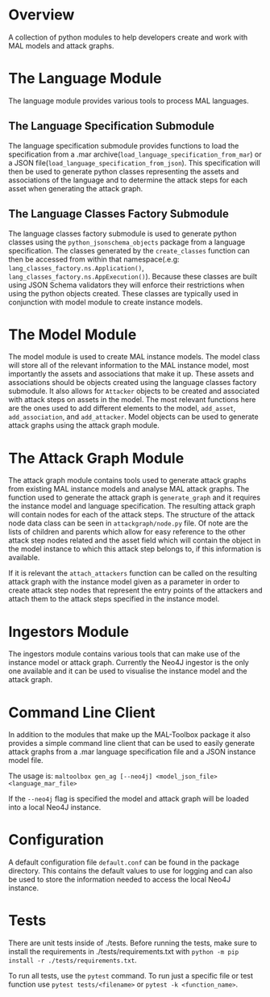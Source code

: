 # Overview

A collection of python modules to help developers create and work with MAL
models and attack graphs.

# The Language Module

The language module provides various tools to process MAL languages.

## The Language Specification Submodule

The language specification submodule provides functions to load the
specification from a .mar archive(`load_language_specification_from_mar`) or a
JSON file(`load_language_specification_from_json`). This specification will
then be used to generate python classes representing the assets and
associations of the language and to determine the attack steps for each asset
when generating the attack graph.

## The Language Classes Factory Submodule

The language classes factory submodule is used to generate python classes
using the `python_jsonschema_objects` package from a language specification.
The classes generated by the `create_classes` function can then be accessed
from within that namespace(.e.g: `lang_classes_factory.ns.Application()`,
`lang_classes_factory.ns.AppExecution()`). Because these classes are built
using JSON Schema validators they will enforce their restrictions when using
the python objects created. These classes are typically used in conjunction
with model module to create instance models.

# The Model Module

The model module is used to create MAL instance models. The model class will
store all of the relevant information to the MAL instance model, most
importantly the assets and associations that make it up. These assets and
associations should be objects created using the language classes factory
submodule. It also allows for `Attacker` objects to be created and associated
with attack steps on assets in the model. The most relevant functions here are
the ones used to add different elements to the model, `add_asset`,
`add_association`, and `add_attacker`. Model objects can be used to generate
attack graphs using the attack graph module.

# The Attack Graph Module

The attack graph module contains tools used to generate attack graphs from
existing MAL instance models and analyse MAL attack graphs. The function used
to generate the attack graph is `generate_graph` and it requires the instance
model and language specification. The resulting attack graph will contain
nodes for each of the attack steps. The structure of the attack node data
class can be seen in `attackgraph/node.py` file. Of note are the lists of
children and parents which allow for easy reference to the other attack step
nodes related and the asset field which will contain the object in the model
instance to which this attack step belongs to, if this information is
available.

If it is relevant the `attach_attackers` function can be called on the
resulting attack graph with the instance model given as a parameter in order
to create attack step nodes that represent the entry points of the attackers
and attach them to the attack steps specified in the instance model.

# Ingestors Module

The ingestors module contains various tools that can make use of the instance
model or attack graph. Currently the Neo4J ingestor is the only one available
and it can be used to visualise the instance model and the attack graph.

# Command Line Client

In addition to the modules that make up the MAL-Toolbox package it also
provides a simple command line client that can be used to easily generate
attack graphs from a .mar language specification file and a JSON instance
model file.

The usage is: `maltoolbox gen_ag [--neo4j] <model_json_file>
<language_mar_file>`

If the `--neo4j` flag is specified the model and attack graph will be loaded
into a local Neo4J instance.

# Configuration
A default configuration file `default.conf` can be found in the package
directory. This contains the default values to use for logging and can also be
used to store the information needed to access the local Neo4J instance.

# Tests
There are unit tests inside of ./tests.
Before running the tests, make sure to install the requirements in ./tests/requirements.txt with `python -m pip install -r ./tests/requirements.txt`.

To run all tests, use the `pytest` command. To run just a specific file or test function use `pytest tests/<filename>` or `pytest -k <function_name>`.